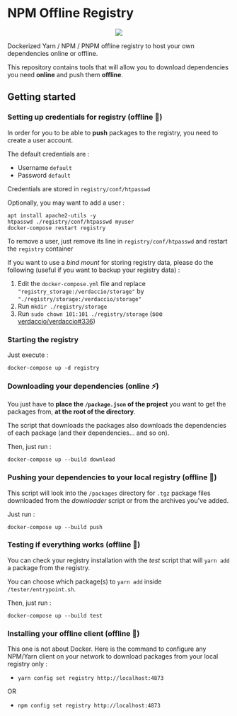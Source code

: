 # NPM Offline Registry

<p align="center">
<img src="https://travis-ci.org/flavienbwk/npm-offline-registry-docker.svg?branch=master"/>
</p>

Dockerized Yarn / NPM / PNPM offline registry to host your own dependencies online or offline.

This repository contains tools that will allow you to download dependencies you need **online** and push them **offline**.

## Getting started

### Setting up credentials for registry (offline :electric_plug:)

In order for you to be able to **push** packages to the registry, you need to create a user account.  

The default credentials are :

- Username `default`
- Password `default`

Credentials are stored in `registry/conf/htpasswd`

Optionally, you may want to add a user :

```console
apt install apache2-utils -y
htpasswd ./registry/conf/htpasswd myuser
docker-compose restart registry
```

To remove a user, just remove its line in `registry/conf/htpasswd` and restart the `registry` container

If you want to use a _bind mount_ for storing registry data, please do the following (useful if you want to backup your registry data) :

1. Edit the `docker-compose.yml` file and replace `"registry_storage:/verdaccio/storage"` by `"./registry/storage:/verdaccio/storage"`
2. Run `mkdir ./registry/storage`
3. Run `sudo chown 101:101 ./registry/storage` (see [verdaccio/verdaccio#336](https://github.com/verdaccio/verdaccio/issues/336))

### Starting the registry

Just execute :

```console
docker-compose up -d registry
```

### Downloading your dependencies (online :zap:)

You just have to **place the `/package.json` of the project** you want to get the packages from, **at the root of the directory**.

The script that downloads the packages also downloads the dependencies of each package (and their dependencies... and so on).

Then, just run :

```console
docker-compose up --build download
```

### Pushing your dependencies to your local registry (offline :electric_plug:)

This script will look into the `/packages` directory for `.tgz` package files downloaded from the _downloader_ script or from the archives you've added.

Just run :

```console
docker-compose up --build push
```

### Testing if everything works (offline :electric_plug:)

You can check your registry installation with the _test_ script that will `yarn add` a package from the registry.

You can choose which package(s) to `yarn add` inside `/tester/entrypoint.sh`.

Then, just run :

```console
docker-compose up --build test
```

### Installing your offline client (offline :electric_plug:)

This one is not about Docker. Here is the command to configure any NPM/Yarn client on your network to download packages from your local registry only :

- `yarn config set registry http://localhost:4873`

OR

- `npm config set registry http://localhost:4873`
